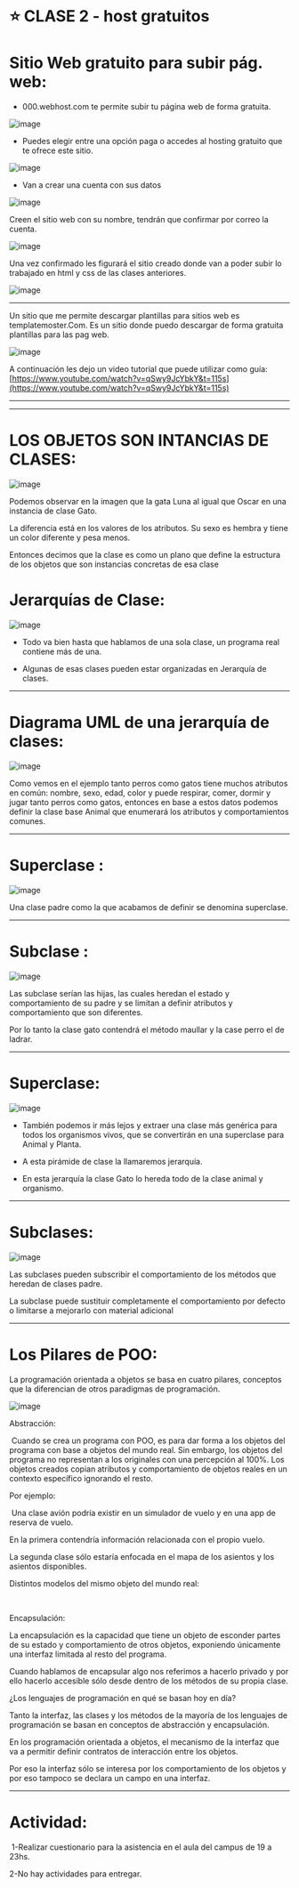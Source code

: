 # :star: CLASE 2 - host gratuitos

# Sitio Web gratuito para subir pág. web:

- 000.webhost.com te permite subir tu página web de forma gratuita.


![image](https://github.com/eugenia1984/UTN-FRSR-Programacion/assets/72580574/17529988-7050-4bbe-a1dd-c28eddf33d9f)

- Puedes elegir entre una opción paga o accedes al hosting gratuito que te ofrece este sitio.

![image](https://github.com/eugenia1984/UTN-FRSR-Programacion/assets/72580574/87d59830-4d49-4b97-af90-01739c78a016)

- ​Van a crear una cuenta con sus datos

 ![image](https://github.com/eugenia1984/UTN-FRSR-Programacion/assets/72580574/7ddb0479-f7da-4c32-9da2-b63db9ebbd50)

 Creen el sitio web con su nombre, tendrán que confirmar por correo la cuenta.

 ![image](https://github.com/eugenia1984/UTN-FRSR-Programacion/assets/72580574/06100b99-9526-4837-b57a-709d6fee298c)

Una vez confirmado les figurará el sitio creado donde van a poder subir lo trabajado en html y css de las clases anteriores.


![image](https://github.com/eugenia1984/UTN-FRSR-Programacion/assets/72580574/087a7f04-7c5d-42ac-8231-ecc9101de953)

---

Un sitio que me permite descargar plantillas para sitios web es ​ templatemoster.Com.​
Es un sitio donde puedo descargar de forma gratuita plantillas para las pag web.


![image](https://github.com/eugenia1984/UTN-FRSR-Programacion/assets/72580574/bbdca520-b5c7-4fd5-87ca-1400aeef63a1)

A continuación les dejo un video tutorial que puede utilizar como guía: [https://www.youtube.com/watch?v=qSwy9JcYbkY&t=115s](https://www.youtube.com/watch?v=qSwy9JcYbkY&t=115s)

---
---

# LOS OBJETOS SON INTANCIAS DE CLASES:

![image](https://github.com/eugenia1984/UTN-FRSR-Programacion/assets/72580574/0a747e25-20e4-49eb-9826-5ab41cd20c1f)

Podemos observar en la imagen que  la gata Luna al igual que Oscar en una instancia de clase Gato.​

La diferencia está en los valores de los atributos. Su sexo es hembra y tiene un color diferente y pesa menos.​

Entonces decimos que la clase es como un plano que define la estructura de los objetos que son instancias concretas de esa clase​

# Jerarquías de Clase:

![image](https://github.com/eugenia1984/UTN-FRSR-Programacion/assets/72580574/0dc06193-514e-43f5-a4c2-895f1948f3e2)

- Todo va bien hasta que hablamos de una sola clase, un programa real contiene más de una. ​

- Algunas de esas clases pueden estar organizadas en Jerarquía de clases.

---

# Diagrama UML de una jerarquía de clases:

![image](https://github.com/eugenia1984/UTN-FRSR-Programacion/assets/72580574/3489a8e1-de89-4f27-b960-3ed65a98c9b8)

Como vemos en el ejemplo tanto perros como gatos tiene muchos atributos en común: nombre, sexo, edad, color y puede respirar, comer, dormir y jugar tanto perros como gatos, entonces en base a estos datos podemos definir la clase base Animal  que enumerará los atributos y comportamientos comunes.

---

# Superclase :

![image](https://github.com/eugenia1984/UTN-FRSR-Programacion/assets/72580574/1d51dbb8-5de4-4e96-8d54-c411129a900e)

Una clase padre como la que acabamos de definir se denomina superclase. 

---

# Subclase :

![image](https://github.com/eugenia1984/UTN-FRSR-Programacion/assets/72580574/31070980-9ee7-49f8-b845-52ff8a30b3d7)

Las subclase serían las hijas, las cuales heredan el estado y comportamiento de su  padre y se limitan a definir atributos y comportamiento que son diferentes. ​

Por lo tanto la clase gato contendrá el método maullar y la case perro el de ladrar.

---

# Superclase:

![image](https://github.com/eugenia1984/UTN-FRSR-Programacion/assets/72580574/52850f4d-96ae-4c2f-9ac3-f9aabf45a38a)

- También podemos ir más lejos y extraer una clase más genérica para todos los organismos vivos, que se convertirán en una superclase para Animal y Planta. ​

- A esta pirámide de clase la llamaremos jerarquía.​

- En esta jerarquía la clase Gato lo hereda todo de la clase animal y  organismo.

---

# ​Subclases:


![image](https://github.com/eugenia1984/UTN-FRSR-Programacion/assets/72580574/67dfec8c-d927-447a-94b9-8197f90c75b8)

Las subclases pueden subscribir el comportamiento de los métodos que heredan de clases padre.​

La subclase puede sustituir completamente el comportamiento por defecto o limitarse a mejorarlo con material adicional

---

# Los Pilares de POO:

​La programación orientada a objetos se basa en cuatro pilares, conceptos que la diferencian de otros paradigmas de programación.


![image](https://github.com/eugenia1984/UTN-FRSR-Programacion/assets/72580574/4309552c-a845-4a7e-a31b-fe76c79d65c5)

Abstracción:

​
Cuando se crea un programa con POO, es para dar forma a los objetos del programa con base a objetos del mundo real. Sin embargo, los objetos del programa no representan a los originales con una percepción al 100%. Los objetos creados  copian atributos y comportamiento de objetos reales en un contexto específico ignorando el resto.​

Por ejemplo:

​
Una clase avión podría existir en un simulador de vuelo y en una app de reserva de vuelo.​

En la primera contendría información relacionada con el propio vuelo.​

La segunda clase sólo estaría enfocada en el mapa de los asientos y los asientos disponibles.​

Distintos modelos del mismo objeto del mundo real:

​ 

Encapsulación​:

La encapsulación es la capacidad que tiene un objeto de esconder partes de su estado y comportamiento de otros objetos, exponiendo únicamente una interfaz limitada al resto del programa.​

Cuando hablamos de encapsular algo nos referimos a hacerlo privado y por ello hacerlo accesible sólo desde dentro de los métodos de su propia clase.

¿Los lenguajes de programación en qué se basan hoy en día?​

Tanto la interfaz, las clases y los métodos de la mayoría de los lenguajes de programación se basan en conceptos de abstracción y encapsulación.​

En los programación orientada a objetos, el mecanismo de la interfaz que va a permitir definir contratos de interacción entre los objetos.​

 Por eso la interfaz sólo se interesa por los comportamiento  de  los objetos y por eso tampoco se declara un campo en una interfaz.​

---

# Actividad:

​
1-Realizar cuestionario para la asistencia en el aula del campus de 19 a 23hs.​

2-No hay actividades para entregar. ​

